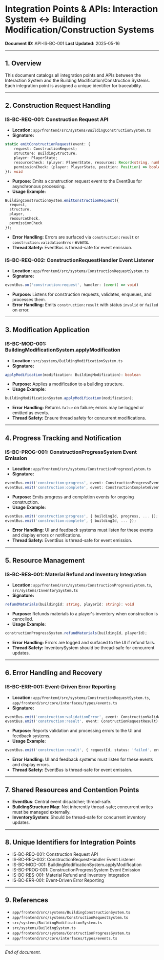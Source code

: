 # Integration Points & APIs: Interaction System ↔ Building Modification/Construction Systems

**Document ID:** API-IS-BC-001
**Last Updated:** 2025-05-16

---

## 1. Overview
This document catalogs all integration points and APIs between the Interaction System and the Building Modification/Construction Systems. Each integration point is assigned a unique identifier for traceability.

---

## 2. Construction Request Handling

### IS-BC-REQ-001: Construction Request API
- **Location:** `app/frontend/src/systems/BuildingConstructionSystem.ts`
- **Signature:**
```typescript
static emitConstructionRequest(event: {
    request: ConstructionRequest;
    structure: BuildingStructure;
    player: PlayerState;
    resourceCheck: (player: PlayerState, resources: Record<string, number>) => boolean;
    permissionCheck: (player: PlayerState, position: Position) => boolean;
}): void
```
- **Purpose:** Emits a construction request event to the EventBus for asynchronous processing.
- **Usage Example:**
```typescript
BuildingConstructionSystem.emitConstructionRequest({
  request,
  structure,
  player,
  resourceCheck,
  permissionCheck
});
```
- **Error Handling:** Errors are surfaced via `construction:result` or `construction:validationError` events.
- **Thread Safety:** EventBus is thread-safe for event emission.

### IS-BC-REQ-002: ConstructionRequestHandler Event Listener
- **Location:** `app/frontend/src/systems/ConstructionRequestSystem.ts`
- **Signature:**
```typescript
eventBus.on('construction:request', handler: (event) => void)
```
- **Purpose:** Listens for construction requests, validates, enqueues, and processes them.
- **Error Handling:** Emits `construction:result` with status `invalid` or `failed` on error.

---

## 3. Modification Application

### IS-BC-MOD-001: BuildingModificationSystem.applyModification
- **Location:** `src/systems/BuildingModificationSystem.ts`
- **Signature:**
```typescript
applyModification(modification: BuildingModification): boolean
```
- **Purpose:** Applies a modification to a building structure.
- **Usage Example:**
```typescript
buildingModificationSystem.applyModification(modification);
```
- **Error Handling:** Returns `false` on failure; errors may be logged or emitted as events.
- **Thread Safety:** Ensure thread safety for concurrent modifications.

---

## 4. Progress Tracking and Notification

### IS-BC-PROG-001: ConstructionProgressSystem Event Emission
- **Location:** `app/frontend/src/systems/ConstructionProgressSystem.ts`
- **Signature:**
```typescript
eventBus.emit('construction:progress', event: ConstructionProgressEvent)
eventBus.emit('construction:complete', event: ConstructionCompleteEvent)
```
- **Purpose:** Emits progress and completion events for ongoing construction.
- **Usage Example:**
```typescript
eventBus.emit('construction:progress', { buildingId, progress, ... });
eventBus.emit('construction:complete', { buildingId, ... });
```
- **Error Handling:** UI and feedback systems must listen for these events and display errors or notifications.
- **Thread Safety:** EventBus is thread-safe for event emission.

---

## 5. Resource Management

### IS-BC-RES-001: Material Refund and Inventory Integration
- **Location:** `app/frontend/src/systems/ConstructionProgressSystem.ts`, `src/systems/InventorySystem.ts`
- **Signature:**
```typescript
refundMaterials(buildingId: string, playerId: string): void
```
- **Purpose:** Refunds materials to a player's inventory when construction is cancelled.
- **Usage Example:**
```typescript
constructionProgressSystem.refundMaterials(buildingId, playerId);
```
- **Error Handling:** Errors are logged and surfaced to the UI if refund fails.
- **Thread Safety:** InventorySystem should be thread-safe for concurrent updates.

---

## 6. Error Handling and Recovery

### IS-BC-ERR-001: Event-Driven Error Reporting
- **Location:** `app/frontend/src/systems/ConstructionRequestSystem.ts`, `app/frontend/src/core/interfaces/types/events.ts`
- **Signature:**
```typescript
eventBus.emit('construction:validationError', event: ConstructionValidationErrorEvent)
eventBus.emit('construction:result', event: ConstructionRequestResult)
```
- **Purpose:** Reports validation and processing errors to the UI and feedback systems.
- **Usage Example:**
```typescript
eventBus.emit('construction:result', { requestId, status: 'failed', errors: [err.message] });
```
- **Error Handling:** UI and feedback systems must listen for these events and display errors.
- **Thread Safety:** EventBus is thread-safe for event emission.

---

## 7. Shared Resources and Contention Points
- **EventBus**: Central event dispatcher; thread-safe.
- **BuildingStructure Map**: Not inherently thread-safe; concurrent writes must be managed externally.
- **InventorySystem**: Should be thread-safe for concurrent inventory updates.

---

## 8. Unique Identifiers for Integration Points
- IS-BC-REQ-001: Construction Request API
- IS-BC-REQ-002: ConstructionRequestHandler Event Listener
- IS-BC-MOD-001: BuildingModificationSystem.applyModification
- IS-BC-PROG-001: ConstructionProgressSystem Event Emission
- IS-BC-RES-001: Material Refund and Inventory Integration
- IS-BC-ERR-001: Event-Driven Error Reporting

---

## 9. References
- `app/frontend/src/systems/BuildingConstructionSystem.ts`
- `app/frontend/src/systems/ConstructionRequestSystem.ts`
- `src/systems/BuildingModificationSystem.ts`
- `src/systems/BuildingSystem.ts`
- `app/frontend/src/systems/ConstructionProgressSystem.ts`
- `app/frontend/src/core/interfaces/types/events.ts`

---

*End of document.* 